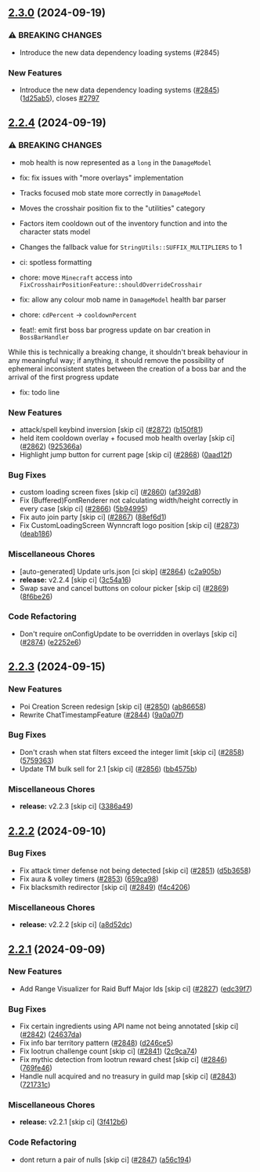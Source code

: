 ## [2.3.0](https://github.com/Wynntils/Wynntils/compare/v2.2.4...v2.3.0) (2024-09-19)


### ⚠ BREAKING CHANGES

* Introduce the new data dependency loading systems (#2845)

### New Features

* Introduce the new data dependency loading systems ([#2845](https://github.com/Wynntils/Wynntils/issues/2845)) ([1d25ab5](https://github.com/Wynntils/Wynntils/commit/1d25ab5166c3a9cba4fa369afcae9c68261246a2)), closes [#2797](https://github.com/Wynntils/Wynntils/issues/2797)

## [2.2.4](https://github.com/Wynntils/Wynntils/compare/v2.2.3...v2.2.4) (2024-09-19)


### ⚠ BREAKING CHANGES

* mob health is now represented as a `long` in the `DamageModel`

* fix: fix issues with "more overlays" implementation

* Tracks focused mob state more correctly in `DamageModel`
* Moves the crosshair position fix to the "utilities" category
* Factors item cooldown out of the inventory function and into the character stats model
* Changes the fallback value for `StringUtils::SUFFIX_MULTIPLIERS` to 1

* ci: spotless formatting

* chore: move `Minecraft` access into `FixCrosshairPositionFeature::shouldOverrideCrosshair`

* fix: allow any colour mob name in `DamageModel` health bar parser

* chore: `cdPercent` -> `cooldownPercent`

* feat!: emit first boss bar progress update on bar creation in `BossBarHandler`

While this is technically a breaking change, it shouldn't break behaviour in any meaningful way; if anything, it should remove the possibility of ephemeral inconsistent states between the creation of a boss bar and the arrival of the first progress update

* fix: todo line

### New Features

* attack/spell keybind inversion [skip ci] ([#2872](https://github.com/Wynntils/Wynntils/issues/2872)) ([b150f81](https://github.com/Wynntils/Wynntils/commit/b150f814168333d299cadd7cf8988a5cfe30a44f))
* held item cooldown overlay + focused mob health overlay [skip ci] ([#2862](https://github.com/Wynntils/Wynntils/issues/2862)) ([925366a](https://github.com/Wynntils/Wynntils/commit/925366ae196233400dced36828fec9c0909b9949))
* Highlight jump button for current page [skip ci] ([#2868](https://github.com/Wynntils/Wynntils/issues/2868)) ([0aad12f](https://github.com/Wynntils/Wynntils/commit/0aad12f6859480eb74a366503d5ca7e5288499de))


### Bug Fixes

* custom loading screen fixes [skip ci] ([#2860](https://github.com/Wynntils/Wynntils/issues/2860)) ([af392d8](https://github.com/Wynntils/Wynntils/commit/af392d89af70633738a071bc7fd209ef02211231))
* Fix (Buffered)FontRenderer not calculating width/height correctly in every case [skip ci] ([#2866](https://github.com/Wynntils/Wynntils/issues/2866)) ([5b94995](https://github.com/Wynntils/Wynntils/commit/5b949953fb826cc1d5dd35826362dad95a5b5a0f))
* Fix auto join party [skip ci] ([#2867](https://github.com/Wynntils/Wynntils/issues/2867)) ([88ef6d1](https://github.com/Wynntils/Wynntils/commit/88ef6d12b1b8d6f6d367d6acf52bebc7db5cecb3))
* Fix CustomLoadingScreen Wynncraft logo position [skip ci] ([#2873](https://github.com/Wynntils/Wynntils/issues/2873)) ([deab186](https://github.com/Wynntils/Wynntils/commit/deab1862b61486077fe2c1c24e923f199487bb29))


### Miscellaneous Chores

* [auto-generated] Update urls.json [ci skip] ([#2864](https://github.com/Wynntils/Wynntils/issues/2864)) ([c2a905b](https://github.com/Wynntils/Wynntils/commit/c2a905b11f0896a529674684d7cf575d62a09a70))
* **release:** v2.2.4 [skip ci] ([3c54a16](https://github.com/Wynntils/Wynntils/commit/3c54a16cb7040d5ab915e3c2806e0438d3619039))
* Swap save and cancel buttons on colour picker [skip ci] ([#2869](https://github.com/Wynntils/Wynntils/issues/2869)) ([8f6be26](https://github.com/Wynntils/Wynntils/commit/8f6be26ee359d8d5b15890829931aef4d6e185bf))


### Code Refactoring

* Don't require onConfigUpdate to be overridden in overlays [skip ci] ([#2874](https://github.com/Wynntils/Wynntils/issues/2874)) ([e2252e6](https://github.com/Wynntils/Wynntils/commit/e2252e67c00737530a8ddc77cc27d19ac486dff0))

## [2.2.3](https://github.com/Wynntils/Wynntils/compare/v2.2.2...v2.2.3) (2024-09-15)


### New Features

* Poi Creation Screen redesign [skip ci] ([#2850](https://github.com/Wynntils/Wynntils/issues/2850)) ([ab86658](https://github.com/Wynntils/Wynntils/commit/ab86658658495dbd5165d17c71ee14f06bb15bdd))
* Rewrite ChatTimestampFeature ([#2844](https://github.com/Wynntils/Wynntils/issues/2844)) ([9a0a07f](https://github.com/Wynntils/Wynntils/commit/9a0a07ff808d132124bea0413a1f175affd67b4d))


### Bug Fixes

* Don't crash when stat filters exceed the integer limit [skip ci] ([#2858](https://github.com/Wynntils/Wynntils/issues/2858)) ([5759363](https://github.com/Wynntils/Wynntils/commit/5759363dbaa4e69026319095b8e1317adf05aca8))
* Update TM bulk sell for 2.1 [skip ci] ([#2856](https://github.com/Wynntils/Wynntils/issues/2856)) ([bb4575b](https://github.com/Wynntils/Wynntils/commit/bb4575b4dd4f33ce88e65e51e10136459185c22c))


### Miscellaneous Chores

* **release:** v2.2.3 [skip ci] ([3386a49](https://github.com/Wynntils/Wynntils/commit/3386a4971c270876e5d9cd606a9962c75a9f3185))

## [2.2.2](https://github.com/Wynntils/Wynntils/compare/v2.2.1...v2.2.2) (2024-09-10)


### Bug Fixes

* Fix attack timer defense not being detected [skip ci] ([#2851](https://github.com/Wynntils/Wynntils/issues/2851)) ([d5b3658](https://github.com/Wynntils/Wynntils/commit/d5b36580119f901a3c25f4287e152814dfe67e23))
* Fix aura & volley timers ([#2853](https://github.com/Wynntils/Wynntils/issues/2853)) ([659ca98](https://github.com/Wynntils/Wynntils/commit/659ca987e4e104af7a9f498cd39370ded617d305))
* Fix blacksmith redirector [skip ci] ([#2849](https://github.com/Wynntils/Wynntils/issues/2849)) ([f4c4206](https://github.com/Wynntils/Wynntils/commit/f4c420659aa8eb3093315d57773a740fd8042df9))


### Miscellaneous Chores

* **release:** v2.2.2 [skip ci] ([a8d52dc](https://github.com/Wynntils/Wynntils/commit/a8d52dc75ed2f32844eb127371f6c4000cd0d3df))

## [2.2.1](https://github.com/Wynntils/Wynntils/compare/v2.2.0...v2.2.1) (2024-09-09)


### New Features

* Add Range Visualizer for Raid Buff Major Ids [skip ci] ([#2827](https://github.com/Wynntils/Wynntils/issues/2827)) ([edc39f7](https://github.com/Wynntils/Wynntils/commit/edc39f75db77411c45c54a0ef9c0374452a4be64))


### Bug Fixes

* Fix certain ingredients using API name not being annotated [skip ci] ([#2842](https://github.com/Wynntils/Wynntils/issues/2842)) ([24637da](https://github.com/Wynntils/Wynntils/commit/24637da6be6ab4ba1693e423abaf74a0e6c0ae7e))
* Fix info bar territory pattern ([#2848](https://github.com/Wynntils/Wynntils/issues/2848)) ([d246ce5](https://github.com/Wynntils/Wynntils/commit/d246ce5ef125c1fb5a4562c28ee8e51a4cba7b85))
* Fix lootrun challenge count [skip ci] ([#2841](https://github.com/Wynntils/Wynntils/issues/2841)) ([2c9ca74](https://github.com/Wynntils/Wynntils/commit/2c9ca74879748c7fe566697b321201e517f0e3b5))
* Fix mythic detection from lootrun reward chest [skip ci] ([#2846](https://github.com/Wynntils/Wynntils/issues/2846)) ([769fe46](https://github.com/Wynntils/Wynntils/commit/769fe4628506b3d33837b3a5750faaab7dc7b976))
* Handle null acquired and no treasury in guild map [skip ci] ([#2843](https://github.com/Wynntils/Wynntils/issues/2843)) ([721731c](https://github.com/Wynntils/Wynntils/commit/721731c2bff80a6c2ad9e1888efb30e1b5407249))


### Miscellaneous Chores

* **release:** v2.2.1 [skip ci] ([3f412b6](https://github.com/Wynntils/Wynntils/commit/3f412b6b2b90220b98834c15fcdcd1f1c41831fb))


### Code Refactoring

* dont return a pair of nulls [skip ci] ([#2847](https://github.com/Wynntils/Wynntils/issues/2847)) ([a56c194](https://github.com/Wynntils/Wynntils/commit/a56c194dcf2fb2291e0ff5736f97195a10871e6a))


